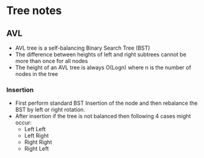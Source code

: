 # Tree notes

## AVL
- AVL tree is a self-balancing Binary Search Tree (BST)
- The difference between heights of left and right subtrees cannot be more than once for all nodes
- The height of an AVL tree is always O(Logn) where n is the number of nodes in the tree

### Insertion

- First perform standard BST Insertion of the node and then rebalance the BST by left or right rotation.
- After insertion if the tree is not balanced then following 4 cases might occur:
  - Left Left 
  - Left Right
  - Right Right
  - Right Left
